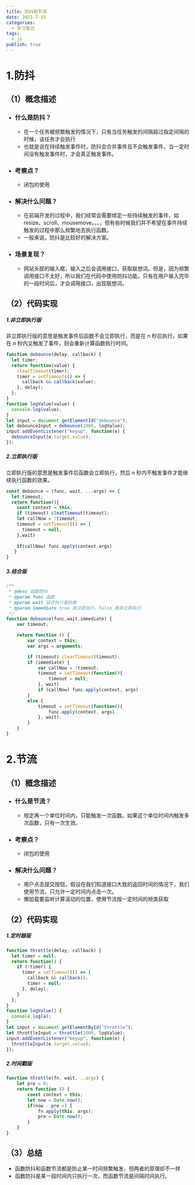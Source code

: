 ```yaml
---
title: 防抖和节流
date: 2021-7-15
categories:
  - 学习笔记
tags:
  - js
publish: true
---
```


<!-- more -->

# 1.防抖

## （1）概念描述

- ### 什么是防抖？

  - 在一个任务被频繁触发的情况下，只有当任务触发的间隔超过指定间隔的时候，该任务才会执行
  - 也就是说在持续触发事件时，防抖会合并事件且不会触发事件，当一定时间没有触发事件时，才会真正触发事件。

- ### 考察点？

  - 闭包的使用

- ### 解决什么问题？

  - 在前端开发的过程中，我们经常会需要绑定一些持续触发的事件，如 resize、scroll、mousemove。。。，但有些时候我们并不希望在事件持续触发的过程中那么频繁地去执行函数。
  - 一般来说，防抖是比较好的解决方案。

- ### 场景复现？

  - 网站头部的输入框，输入之后会调用接口，获取联想词。但是，因为频繁调用接口不太好，所以我们在代码中使用防抖功能，只有在用户输入完毕的一段时间后，才会调用接口，出现联想词。

## （2）代码实现

##### 1.非立即执行版

非立即执行版的意思是触发事件后函数不会立即执行，而是在 n 秒后执行，如果在 n 秒内又触发了事件，则会重新计算函数执行时间。

```js
function debounce(delay, callback) {
  let timer;
  return function(value) {
    clearTimeout(timer);
    timer = setTimeout(() => {
      callback && callback(value);
    }, delay);
  };
}
function logValue(value) {
  console.log(value);
}
let input = document.getElementId("debounce");
let debounceInput = debounce(1000, logValue);
input.addEventListener("keyup", function(e) {
  debounceInput(e.target.value);
});
```

##### 2.立即执行版

立即执行版的意思是触发事件后函数会立即执行，然后 n 秒内不触发事件才能继续执行函数的效果。

```js
const debounce = (func, wait, ...args) => {
  let timeout;
  return function(){
    const context = this;
    if (timeout) cleatTimeout(timeout);
    let callNow = !timeout;
    timeout = setTimeout(() => {
      timeout = null;
    },wait)
    
    if(callNow) func.apply(context,args)
   }
}
```

##### 3.结合版

```js
/**
 * @desc 函数防抖
 * @param func 函数
 * @param wait 延迟执行毫秒数
 * @param immediate true 表立即执行，false 表非立即执行
 */
function debounce(func,wait,immediate) {
    var timeout;

    return function () {
        var context = this;
        var args = arguments;

        if (timeout) clearTimeout(timeout);
        if (immediate) {
            var callNow = !timeout;
            timeout = setTimeout(function(){
                timeout = null;
            }, wait)
            if (callNow) func.apply(context, args)
        }
        else {
            timeout = setTimeout(function(){
                func.apply(context, args)
            }, wait);
        }
    }
}
```



# 2.节流

## （1）概念描述

- ### 什么是节流？

  - 规定再一个单位时间内，只能触发一次函数。如果这个单位时间内触发多次函数，只有一次生效。

- ### 考察点？

  - 闭包的使用

- ### 解决什么问题？

  - 用户点击提交按钮，假设在我们知道接口大致的返回时间的情况下，我们使用节流，只允许一定时间内点击一次。
  - 懒加载要监听计算滚动的位置，使用节流按一定时间的频类获取

## （2）代码实现

##### 1.定时器版

```js
function throttle(delay, callback) {
  let timer = null;
  return function() {
    if (!timer) {
      timer = setTimeout(() => {
        callback && callback();
        timer = null;
      }, delay);
    }
  };
}
function logValue() {
  console.log(a);
}
let input = document.getElementById("throttle");
let throttleInput = throttle(1000, logValue);
input.addEventListener("keyup", function(e) {
  throttleInput(e.target.value);
});
```

##### 2.时间戳版

```js
function throttle(fn, wait, ..args) {
    let pre = 0;
    return function () {
        const context = this;
        let now = Date.now();
        if(now - pre >) {
            fn.apply(this, args);
            pre = Date.now();
        }
    }
}
```



## （3）总结

- 函数防抖和函数节流都是防止某一时间频繁触发，但两者的原理却不一样
- 函数防抖是某一段时间内只执行一次，而函数节流是间隔时间执行。
